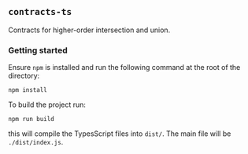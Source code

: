 ## `contracts-ts`

Contracts for higher-order intersection and union.

### Getting started

Ensure `npm` is installed and run the following command at the root of the directory:

```
npm install
```

To build the project run:

```
npm run build
```

this will compile the TypesScript files into `dist/`. The main file will be `./dist/index.js`.

